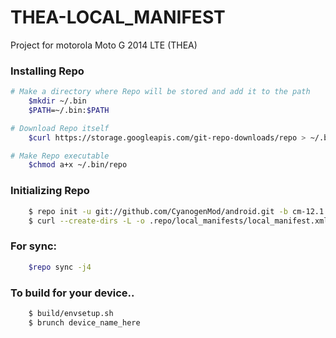 THEA-LOCAL_MANIFEST
========================
Project for motorola Moto G 2014 LTE (THEA)

### Installing Repo ###
```bash
# Make a directory where Repo will be stored and add it to the path
    $mkdir ~/.bin
    $PATH=~/.bin:$PATH

# Download Repo itself
    $curl https://storage.googleapis.com/git-repo-downloads/repo > ~/.bin/repo

# Make Repo executable
    $chmod a+x ~/.bin/repo
```

### Initializing Repo ###
```bash
    $ repo init -u git://github.com/CyanogenMod/android.git -b cm-12.1
    $ curl --create-dirs -L -o .repo/local_manifests/local_manifest.xml -O -L https://raw.githubusercontent.com/RolanDroid/local_manifest/cm-12.1/local_manifest.xml
```
### For sync: ###
```bash
    $repo sync -j4
```
### To build for your device.. ###
```bash
    $ build/envsetup.sh
    $ brunch device_name_here
```


